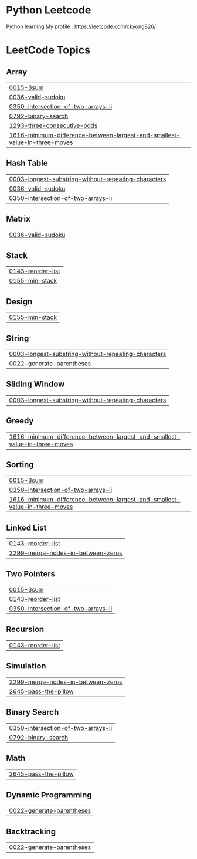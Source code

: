 # Python Leetcode
 Python learning 
 My profile : https://leetcode.com/ckyong826/

<!---LeetCode Topics Start-->
# LeetCode Topics
## Array
|  |
| ------- |
| [0015-3sum](https://github.com/ckyong826/Python/tree/master/0015-3sum) |
| [0036-valid-sudoku](https://github.com/ckyong826/Python/tree/master/0036-valid-sudoku) |
| [0350-intersection-of-two-arrays-ii](https://github.com/ckyong826/Python/tree/master/0350-intersection-of-two-arrays-ii) |
| [0792-binary-search](https://github.com/ckyong826/Python/tree/master/0792-binary-search) |
| [1293-three-consecutive-odds](https://github.com/ckyong826/Python/tree/master/1293-three-consecutive-odds) |
| [1616-minimum-difference-between-largest-and-smallest-value-in-three-moves](https://github.com/ckyong826/Python/tree/master/1616-minimum-difference-between-largest-and-smallest-value-in-three-moves) |
## Hash Table
|  |
| ------- |
| [0003-longest-substring-without-repeating-characters](https://github.com/ckyong826/Python/tree/master/0003-longest-substring-without-repeating-characters) |
| [0036-valid-sudoku](https://github.com/ckyong826/Python/tree/master/0036-valid-sudoku) |
| [0350-intersection-of-two-arrays-ii](https://github.com/ckyong826/Python/tree/master/0350-intersection-of-two-arrays-ii) |
## Matrix
|  |
| ------- |
| [0036-valid-sudoku](https://github.com/ckyong826/Python/tree/master/0036-valid-sudoku) |
## Stack
|  |
| ------- |
| [0143-reorder-list](https://github.com/ckyong826/Python/tree/master/0143-reorder-list) |
| [0155-min-stack](https://github.com/ckyong826/Python/tree/master/0155-min-stack) |
## Design
|  |
| ------- |
| [0155-min-stack](https://github.com/ckyong826/Python/tree/master/0155-min-stack) |
## String
|  |
| ------- |
| [0003-longest-substring-without-repeating-characters](https://github.com/ckyong826/Python/tree/master/0003-longest-substring-without-repeating-characters) |
| [0022-generate-parentheses](https://github.com/ckyong826/Python/tree/master/0022-generate-parentheses) |
## Sliding Window
|  |
| ------- |
| [0003-longest-substring-without-repeating-characters](https://github.com/ckyong826/Python/tree/master/0003-longest-substring-without-repeating-characters) |
## Greedy
|  |
| ------- |
| [1616-minimum-difference-between-largest-and-smallest-value-in-three-moves](https://github.com/ckyong826/Python/tree/master/1616-minimum-difference-between-largest-and-smallest-value-in-three-moves) |
## Sorting
|  |
| ------- |
| [0015-3sum](https://github.com/ckyong826/Python/tree/master/0015-3sum) |
| [0350-intersection-of-two-arrays-ii](https://github.com/ckyong826/Python/tree/master/0350-intersection-of-two-arrays-ii) |
| [1616-minimum-difference-between-largest-and-smallest-value-in-three-moves](https://github.com/ckyong826/Python/tree/master/1616-minimum-difference-between-largest-and-smallest-value-in-three-moves) |
## Linked List
|  |
| ------- |
| [0143-reorder-list](https://github.com/ckyong826/Python/tree/master/0143-reorder-list) |
| [2299-merge-nodes-in-between-zeros](https://github.com/ckyong826/Python/tree/master/2299-merge-nodes-in-between-zeros) |
## Two Pointers
|  |
| ------- |
| [0015-3sum](https://github.com/ckyong826/Python/tree/master/0015-3sum) |
| [0143-reorder-list](https://github.com/ckyong826/Python/tree/master/0143-reorder-list) |
| [0350-intersection-of-two-arrays-ii](https://github.com/ckyong826/Python/tree/master/0350-intersection-of-two-arrays-ii) |
## Recursion
|  |
| ------- |
| [0143-reorder-list](https://github.com/ckyong826/Python/tree/master/0143-reorder-list) |
## Simulation
|  |
| ------- |
| [2299-merge-nodes-in-between-zeros](https://github.com/ckyong826/Python/tree/master/2299-merge-nodes-in-between-zeros) |
| [2645-pass-the-pillow](https://github.com/ckyong826/Python/tree/master/2645-pass-the-pillow) |
## Binary Search
|  |
| ------- |
| [0350-intersection-of-two-arrays-ii](https://github.com/ckyong826/Python/tree/master/0350-intersection-of-two-arrays-ii) |
| [0792-binary-search](https://github.com/ckyong826/Python/tree/master/0792-binary-search) |
## Math
|  |
| ------- |
| [2645-pass-the-pillow](https://github.com/ckyong826/Python/tree/master/2645-pass-the-pillow) |
## Dynamic Programming
|  |
| ------- |
| [0022-generate-parentheses](https://github.com/ckyong826/Python/tree/master/0022-generate-parentheses) |
## Backtracking
|  |
| ------- |
| [0022-generate-parentheses](https://github.com/ckyong826/Python/tree/master/0022-generate-parentheses) |
<!---LeetCode Topics End-->